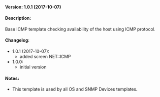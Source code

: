 #### Version: 1.0.1 (2017-10-07)

#### Description:
Base ICMP template checking availability of the host using ICMP protocol.

#### Changelog:
- 1.0.1 (2017-10-07):
  - added screen NET::ICMP
- 1.0.0:
  - initial version

#### Notes:
- This template is used by all OS and SNMP Devices templates.
